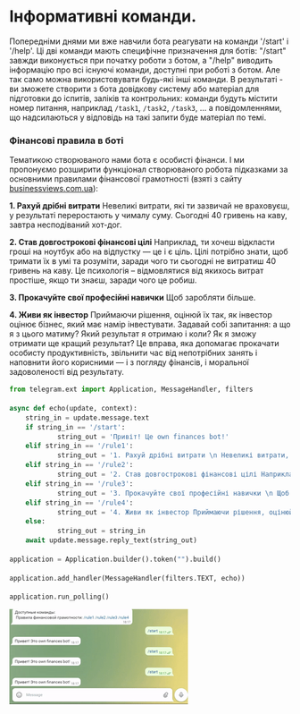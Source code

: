 # Інформативні команди.

Попередніми днями ми вже навчили бота реагувати на команди '/start' і '/help'. Ці дві команди мають специфічне призначення для ботів: "/start" завжди виконується при початку роботи з ботом, а "/help" виводить інформацію про всі існуючі команди, доступні при роботі з ботом.
Але так само можна використовувати будь-які інші команди. В результаті - ви зможете створити з бота довідкову систему або матеріал для підготовки до іспитів, заліків та контрольних: команди будуть містити номер питання, наприклад `/task1`, `/task2`, `/task3`, ... а повідомленнями, що надсилаються у відповідь на такі запити буде матеріал по темі.
### Фінансові правила в боті
Тематикою створюваного нами бота є особисті фінанси. І ми пропонуємо розширити функціонал створюваного робота підказками за основними правилами фінансової грамотності (взяті з сайту [businessviews.com.ua](https://businessviews.com.ua/ru/business/id/pravila-finansovoj-gramotnosti-2372/)):  

**1. Рахуй дрібні витрати**
Невеликі витрати, які ти зазвичай не враховуєш, у результаті переростають у чималу суму. Сьогодні 40 гривень на каву, завтра несподіваний хот-дог.

**2. Став довгострокові фінансові цілі** Наприклад, ти хочеш відкласти гроші на ноутбук або на відпустку — це і є ціль. Цілі потрібно знати, щоб тримати їх в умі та розуміти, заради чого ти сьогодні не витратиш 40 гривень на каву. Це психологія – відмовлятися від якихось витрат простіше, якщо ти знаєш, заради чого це робиш.


**3. Прокачуйте свої професійні навички** Щоб заробляти більше.

  
**4. Живи як інвестор** Приймаючи рішення, оцінюй їх так, як інвестор оцінює бізнес, який має намір інвестувати. Задавай собі запитання: а що я з цього матиму? Який результат я отримаю і коли? Як я зможу отримати ще кращий результат? Це вправа, яка допомагає прокачати особисту продуктивність, звільнити час від непотрібних занять і наповнити його корисними — і з погляду фінансів, і моральної задоволеності від результату.

```py
from telegram.ext import Application, MessageHandler, filters

async def echo(update, context):
    string_in = update.message.text
    if string_in == '/start':
            string_out = 'Привіт! Це own finances bot!'
    elif string_in == '/rule1':
            string_out = '1. Рахуй дрібні витрати \n Невеликі витрати, які ти зазвичай не враховуєш, у результаті переростають у пристойну суму. Сьогодні 40 гривень на каву, завтра несподіваний хот-дог. '
    elif string_in == '/rule2':
            string_out = '2. Став довгострокові фінансові цілі Наприклад, ти хочеш відкласти гроші на ноут або на відпустку — це і є мета. Цілі потрібно знати, щоб тримати їх в умі та розуміти, заради чого ти сьогодні не витратиш 40 гривень на каву. Це психологія – відмовлятися від якихось витрат простіше, якщо ти знаєш, заради чого це робиш. '
    elif string_in == '/rule3':
            string_out = '3. Прокачуйте свої професійні навички \n Щоб заробляти більше. '
    elif string_in == '/rule4':
            string_out = '4. Живи як інвестор Приймаючи рішення, оцінюй їх так, як інвестор оцінює бізнес, у який має намір інвестувати. Задавай собі запитання: а що я з цього матиму? Який результат я отримаю і коли? Як я зможу отримати ще найкращий результат? Ця вправа, яка допомагає прокачати особисту продуктивність, звільнити час від непотрібних занять і наповнити його корисними — і з погляду фінансів, і моральної задоволеності від результату. '    
    else:
            string_out = string_in
    await update.message.reply_text(string_out)

application = Application.builder().token("").build()

application.add_handler(MessageHandler(filters.TEXT, echo))

application.run_polling()


```
<img src = "./img/bot_rules.gif">
